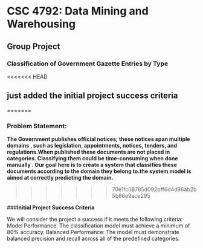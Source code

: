 # CSC 4792: Data Mining and Warehousing  
## Group Project  

### **Classification of Government Gazette Entries by Type**

<<<<<<< HEAD
## **just added the initial project success criteria**
=======
### Problem Statement:

**The Government publishes official notices; these notices span multiple domains , such as legislation, appointments, notices, tenders, and regulations.When published these documents are not placed in categories. Classifying them could be time-consuming when done manually . Our goal here is to create a system that classifies these documents according to the domain they belong to.the system model is aimed at correctly predicting the domain.**
>>>>>>> 70e1fc08785d092bff6d4d96ab2b5b86e9ace295


###**Initial Project Success Criteria**

  We will consider the project a success if it meets the following criteria:
  Model Performance: The classification model must achieve a minimum of 80% accuracy.
  Balanced Performance: The model must demonstrate balanced precision and recall across all of the predefined categories.
